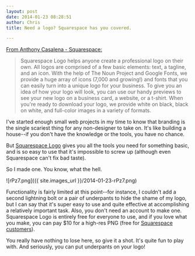 ```yaml
---
layout: post
date: 2014-01-23 08:28:51
author: Chris
title: Need a logo? Squarespace has you covered.

---
```


[From Anthony Casalena - Squarespace:](http://blog.squarespace.com/blog/introducing-squarespace-logo)

>Squarespace Logo helps anyone create a professional logo on their own. All logos are comprised of a few basic elements: text, a tagline, and an icon. With the help of The Noun Project and Google Fonts, we provide a huge array of icons (7,000 and growing!) and fonts that you can easily turn into a unique logo for your business. To give you an idea of how your logo will look, you can use our handy previews to see your new logo on a business card, a website, or a t-shirt. When you're ready to download your logo, we provide white on black, black on white, and full-color images in a variety of formats.

<!-- excerpt -->

I've started enough small web projects in my time to know that branding is the single scariest thing for any non-designer to take on. It's like building a house--if you don't have the knowledge or the tools, you have no chance. 

But [Squarespace Logo](http://www.squarespace.com/logo) gives you all the tools you need for something basic, and is so easy to use that it's impossible to screw up (although even Squarespace can't fix bad taste). 

<!-- /excerpt -->

So I made one. You know, what the hell. 

![rPz7.png]({{ site.images_url }}/2014-01-23-rPz7.png)

Functionality is fairly limited at this point--for instance, I couldn't add a second lightning bolt or a pair of underpants to hide the shame of my logo, but I can say that it's super easy to use and quite effective at accomplishing a relatively important task. Also, you don't  need an account to make one. Squarespace Logo is entirely free for everyone to use, and if you love what you make, you can pay $10 for a high-res PNG (free for [Squarespace customers](https://iwantmyname.com/features/applications/custom-domain-apps/websites/squarespace-build-your-website-with-own-url)). 

You really have nothing to lose here, so give it a shot. It's quite fun to play with. And seriously, you can put underpants on your logo! 
